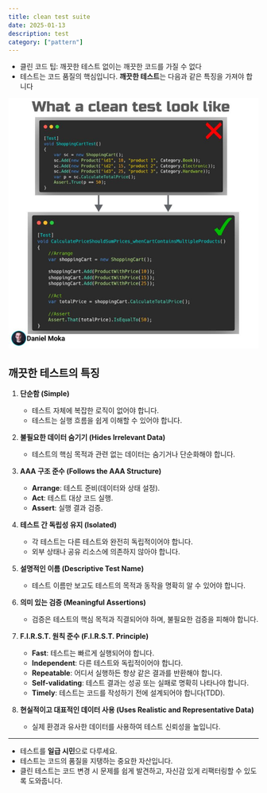 ```yaml
---
title: clean test suite
date: 2025-01-13
description: test
category: ["pattern"]
---
```


- 클린 코드 팁: 깨끗한 테스트 없이는 깨끗한 코드를 가질 수 없다
- 테스트는 코드 품질의 핵심입니다. **깨끗한 테스트**는 다음과 같은 특징을 가져야 합니다

![test](./img/IMG_1263.jpeg)

## **깨끗한 테스트의 특징**

1. **단순함 (Simple)**
    - 테스트 자체에 복잡한 로직이 없어야 합니다.
    - 테스트는 실행 흐름을 쉽게 이해할 수 있어야 합니다.

2. **불필요한 데이터 숨기기 (Hides Irrelevant Data)**
    - 테스트의 핵심 목적과 관련 없는 데이터는 숨기거나 단순화해야 합니다.

3. **AAA 구조 준수 (Follows the AAA Structure)**
    - **Arrange**: 테스트 준비(데이터와 상태 설정).
    - **Act**: 테스트 대상 코드 실행.
    - **Assert**: 실행 결과 검증.

4. **테스트 간 독립성 유지 (Isolated)**
    - 각 테스트는 다른 테스트와 완전히 독립적이어야 합니다.
    - 외부 상태나 공유 리소스에 의존하지 않아야 합니다.
  
5. **설명적인 이름 (Descriptive Test Name)**
    - 테스트 이름만 보고도 테스트의 목적과 동작을 명확히 알 수 있어야 합니다.

6. **의미 있는 검증 (Meaningful Assertions)**
    - 검증은 테스트의 핵심 목적과 직결되어야 하며, 불필요한 검증을 피해야 합니다.

7. **F.I.R.S.T. 원칙 준수 (F.I.R.S.T. Principle)**
    - **Fast**: 테스트는 빠르게 실행되어야 합니다.
    - **Independent**: 다른 테스트와 독립적이어야 합니다.
    - **Repeatable**: 어디서 실행하든 항상 같은 결과를 반환해야 합니다.
    - **Self-validating**: 테스트 결과는 성공 또는 실패로 명확히 나타나야 합니다.
    - **Timely**: 테스트는 코드를 작성하기 전에 설계되어야 합니다(TDD).

8. **현실적이고 대표적인 데이터 사용 (Uses Realistic and Representative Data)**
    - 실제 환경과 유사한 데이터를 사용하여 테스트 신뢰성을 높입니다.
  
---

- 테스트를 **일급 시민**으로 다루세요.  
- 테스트는 코드의 품질을 지탱하는 중요한 자산입니다.  
- 클린 테스트는 코드 변경 시 문제를 쉽게 발견하고, 자신감 있게 리팩터링할 수 있도록 도와줍니다.